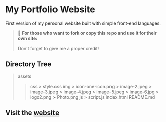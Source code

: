 # My Portfolio Website

First version of my personal website built with simple front-end languages.

> 📢 **For those who want to fork or copy this repo and use it for their own site:**
>
> Don't forget to give me a proper credit!

## Directory Tree

>  assets
>    >  css
>        >  style.css
>    >  img
>        >  icon-one-icon.png
>        >  image-2.jpeg
>        >  image-3.jpeg
>        >  image-4.jpeg
>        >  image-5.jpeg
>        >  image-6.jpg
>        >  logo2.png
>        >  Photo.png
>    >  js
>        >  script.js
>  index.html
>  README.md

## Visit the [website](https://codadept.github.io/portfolio/)
